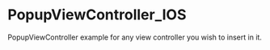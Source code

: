 # PopupViewController_IOS
PopupViewController example for any view controller you wish to insert in it.
